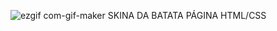 ![ezgif com-gif-maker](https://user-images.githubusercontent.com/108501838/212238038-cdb6ad04-a1e3-44ab-bbf4-3f99954d8c29.gif)
SKINA DA BATATA PÁGINA HTML/CSS
